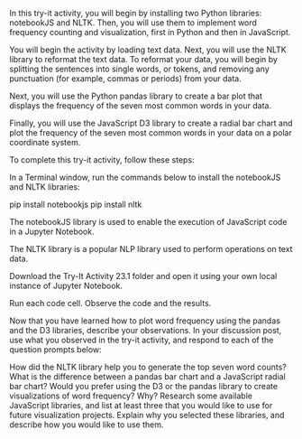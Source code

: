 In this try-it activity, you will begin by installing two Python libraries: notebookJS and NLTK. Then, you will use them to implement word frequency counting and visualization, first in Python and then in JavaScript.

You will begin the activity by loading text data. Next, you will use the NLTK library to reformat the text data. To reformat your data, you will begin by splitting the sentences into single words, or tokens, and removing any punctuation (for example, commas or periods) from your data.

Next, you will use the Python pandas library to create a bar plot that displays the frequency of the seven most common words in your data.

Finally, you will use the JavaScript D3 library to create a radial bar chart and plot the frequency of the seven most common words in your data on a polar coordinate system.

To complete this try-it activity, follow these steps:

In a Terminal window, run the commands below to install the notebookJS and NLTK libraries:

pip install notebookjs
pip install nltk

The notebookJS library is used to enable the execution of JavaScript code in a Jupyter Notebook.

The NLTK library is a popular NLP library used to perform operations on text data.

Download the Try-It Activity 23.1 folder and open it using your own local instance of Jupyter Notebook.

Run each code cell. Observe the code and the results.

Now that you have learned how to plot word frequency using the pandas and the D3 libraries, describe your observations. In your discussion post, use what you observed in the try-it activity, and respond to each of the question prompts below:

How did the NLTK library help you to generate the top seven word counts?
What is the difference between a pandas bar chart and a JavaScript radial bar chart?
Would you prefer using the D3 or the pandas library to create visualizations of word frequency? Why?
Research some available JavaScript libraries, and list at least three that you would like to use for future visualization projects. Explain why you selected these libraries, and describe how you would like to use them.